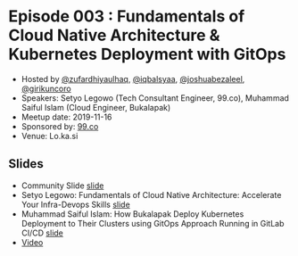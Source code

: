# Episode 003 : Fundamentals of Cloud Native Architecture & Kubernetes Deployment with GitOps
- Hosted by [@zufardhiyaulhaq](https://twitter.com/zufardhiyaulhaq), [@iqbalsyaa](https://twitter.com/iqbalsyaa), [@joshuabezaleel](https://twitter.com/joshuabezaleel), [@girikuncoro](https://twitter.com/girikuncoro)
- Speakers: Setyo Legowo (Tech Consultant Engineer, 99.co), Muhammad Saiful Islam (Cloud Engineer, Bukalapak)
- Meetup date: 2019-11-16
- Sponsored by: [99.co](https://www.99.co/id)
- Venue: Lo.ka.si

## Slides

- Community Slide [slide](https://docs.google.com/presentation/d/1V0IruhxD3pKUH2D7_JIL41hQT--T2LuBJ4bT-zJrW3A/edit?usp=sharing)
- Setyo Legowo: Fundamentals of Cloud Native Architecture: Accelerate Your Infra-Devops Skills [slide](https://1drv.ms/p/s!AmoitJr7ia3TzEXX0XSvIOCOlIGY?e=cBjj6F)
- Muhammad Saiful Islam: How Bukalapak Deploy Kubernetes Deployment to Their Clusters using GitOps Approach Running in GitLab CI/CD [slide](https://docs.google.com/presentation/d/1r3PsGa3t6j8tKxyUT_lHZciqjNLU08FTyuokAtrUf9Y/edit?usp=sharing)
- [Video](https://youtu.be/pbNl_T3HI10)
